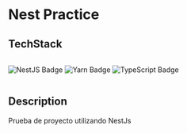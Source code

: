 # Nest Practice

## TechStack

<div style="display:flex">

![NestJS Badge](https://img.shields.io/badge/NestJS-E0234E?logo=nestjs&logoColor=fff&style=for-the-badge)
![Yarn Badge](https://img.shields.io/badge/Yarn-2C8EBB?logo=yarn&logoColor=fff&style=for-the-badge)
![TypeScript Badge](https://img.shields.io/badge/TypeScript-3178C6?logo=typescript&logoColor=fff&style=for-the-badge)

</div>

## Description
Prueba de proyecto utilizando NestJs
